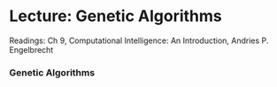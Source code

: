 # Lecture: Genetic Algorithms

Readings: Ch 9, Computational Intelligence: An Introduction, Andries P. Engelbrecht


### Genetic Algorithms
